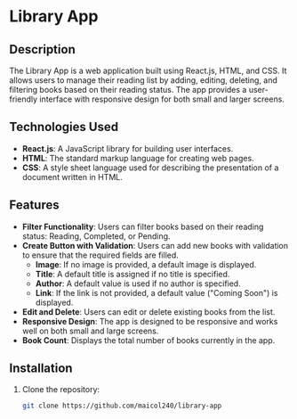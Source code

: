 # Library App

## Description

The Library App is a web application built using React.js, HTML, and CSS. It allows users to manage their reading list by adding, editing, deleting, and filtering books based on their reading status. The app provides a user-friendly interface with responsive design for both small and larger screens.

## Technologies Used

- **React.js**: A JavaScript library for building user interfaces.
- **HTML**: The standard markup language for creating web pages.
- **CSS**: A style sheet language used for describing the presentation of a document written in HTML.

## Features

- **Filter Functionality**: Users can filter books based on their reading status: Reading, Completed, or Pending.
- **Create Button with Validation**: Users can add new books with validation to ensure that the required fields are filled.
  - **Image**: If no image is provided, a default image is displayed.
  - **Title**: A default title is assigned if no title is specified.
  - **Author**: A default value is used if no author is specified.
  - **Link**: If the link is not provided, a default value ("Coming Soon") is displayed.
- **Edit and Delete**: Users can edit or delete existing books from the list.
- **Responsive Design**: The app is designed to be responsive and works well on both small and large screens.
- **Book Count**: Displays the total number of books currently in the app.

## Installation

1. Clone the repository:
   ```bash
   git clone https://github.com/maicol240/library-app
   ```
